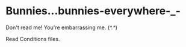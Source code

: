 # Bunnies...bunnies-everywhere-_-

Don't read me! 
You're embarrassing me. (*^.^*)

Read Conditions files.
